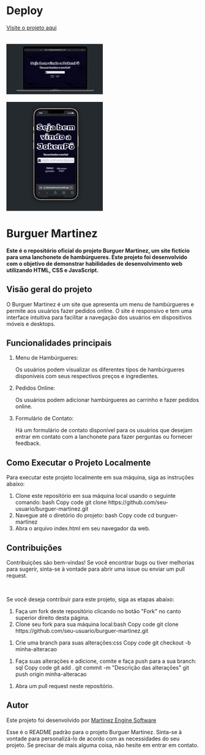 <h1>Deploy</h1>
<a href="https://burguermartinez.netlify.app" target="blank"> Visite o projeto aqui</a>
<br>
<br>
<br>
<div>  
  <img src="https://raw.githubusercontent.com/LucMLC/Projeto-Joken-P-/a3ca5cdf8bf36248e7d9e0ba089ff499d4ea1704/assets/Captura%20de%20tela%202024-01-31%20230523.png" width="50%">  
  <br>
  <br>
<img src="https://raw.githubusercontent.com/LucMLC/Projeto-Joken-P-/a3ca5cdf8bf36248e7d9e0ba089ff499d4ea1704/assets/Captura%20de%20tela%202024-01-31%20230621.png" width="50%">
</div>
<h1>Burguer Martinez</h1>
<b>Este é o repositório oficial do projeto Burguer Martinez, um site fictício para uma lanchonete de hambúrgueres. Este projeto foi desenvolvido com o objetivo de demonstrar habilidades de desenvolvimento web utilizando HTML, CSS e JavaScript.</b>
<h2>Visão geral do projeto</h2>
<p>O Burguer Martinez é um site que apresenta um menu de hambúrgueres e permite aos usuários fazer pedidos online. O site é responsivo e tem uma interface intuitiva para facilitar a navegação dos usuários em dispositivos móveis e desktops.</p>
<h2>Funcionalidades principais</h2>
<ol>
  <li> Menu de Hambúrgueres: <p>Os usuários podem visualizar os diferentes tipos de hambúrgueres disponíveis com seus respectivos preços e ingredientes.</p></p></li>
<li>Pedidos Online: <p>Os usuários podem adicionar hambúrgueres ao carrinho e fazer pedidos online.</p></p></li>
<li>Formulário de Contato: <p>Há um formulário de contato disponível para os usuários que desejam entrar em contato com a lanchonete para fazer perguntas ou fornecer feedback.</p></p></li>
  </ol>
<h2>Como Executar o Projeto Localmente</h2>
<p>Para executar este projeto localmente em sua máquina, siga as instruções abaixo:</p>
<ol>
<li>Clone este repositório em sua máquina local usando o seguinte comando:
bash
Copy code
git clone https://github.com/seu-usuario/burguer-martinez.git</li>
<li>Navegue até o diretório do projeto:
bash
Copy code
cd burguer-martinez
</li>
<li>Abra o arquivo index.html em seu navegador da web.</li>
  </ol>  
<h2>Contribuições</h2>
<p>Contribuições são bem-vindas! Se você encontrar bugs ou tiver melhorias para sugerir, sinta-se à vontade para abrir uma issue ou enviar um pull request.</p>
<br>
<p>Se você deseja contribuir para este projeto, siga as etapas abaixo:</p>
<ol>
  <li>Faça um fork deste repositório clicando no botão "Fork" no canto superior direito desta página.</li>
  <li>Clone seu fork para sua máquina local:bash
Copy code
git clone https://github.com/seu-usuario/burguer-martinez.git</li>
</ol>
<ol>  
  <li>Crie uma branch para suas alterações:css
Copy code
git checkout -b minha-alteracao
  </li>  
</ol>
<ol>  
  <li>Faça suas alterações e adicione, comite e faça push para a sua branch:
sql
Copy code
git add .
git commit -m "Descrição das alterações"
git push origin minha-alteracao
  </li>  
</ol>
<ol> 
  <li>Abra um pull request neste repositório.</li>  
</ol>
<h2>Autor</h2>
<p>Este projeto foi desenvolvido por <a href="https://github.com/LucMLC" target="blank"> Martinez Engine Software </a></p>
<p>Esse é o README padrão para o projeto Burguer Martinez. Sinta-se à vontade para personalizá-lo de acordo com as necessidades do seu projeto. Se precisar de mais alguma coisa, não hesite em entrar em contato.</p>

